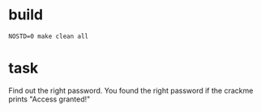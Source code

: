 # build
```
NOSTD=0 make clean all
```

# task
Find out the right password. You found the right password if the crackme prints "Access granted!"
